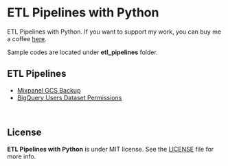 # ETL Pipelines with Python

ETL Pipelines with Python. If you want to support my work, you can buy me a coffee [here](https://www.buymeacoffee.com/emredurukn).

Sample codes are located under **etl_pipelines** folder.

## ETL Pipelines

- [Mixpanel GCS Backup](etl_pipelines/mixpanel_gcs_backup.py)
- [BigQuery Users Dataset Permissions](etl_pipelines/bq_users_dataset_permissions.py)

<br>

## License

**ETL Pipelines with Python** is under MIT license. See the [LICENSE](LICENSE) file for more info.
